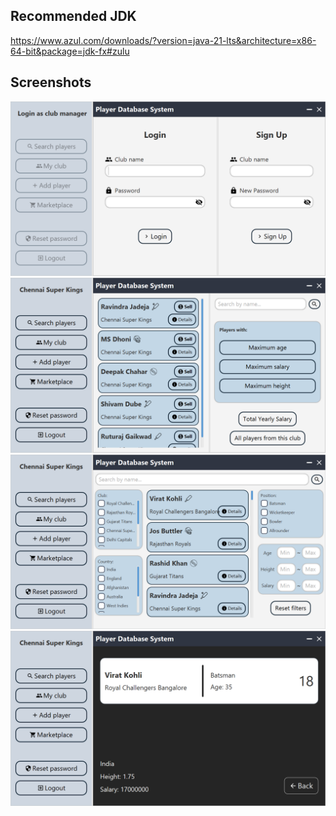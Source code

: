 ## Recommended JDK
https://www.azul.com/downloads/?version=java-21-lts&architecture=x86-64-bit&package=jdk-fx#zulu

## Screenshots
![image1](/screenshots/1.png)<br>
![image1](/screenshots/2.png)<br>
![image1](/screenshots/3.png)<br>
![image1](/screenshots/4.png)<br>
